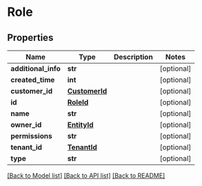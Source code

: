 # Role

## Properties
Name | Type | Description | Notes
------------ | ------------- | ------------- | -------------
**additional_info** | **str** |  | [optional] 
**created_time** | **int** |  | [optional] 
**customer_id** | [**CustomerId**](CustomerId.md) |  | [optional] 
**id** | [**RoleId**](RoleId.md) |  | [optional] 
**name** | **str** |  | [optional] 
**owner_id** | [**EntityId**](EntityId.md) |  | [optional] 
**permissions** | **str** |  | [optional] 
**tenant_id** | [**TenantId**](TenantId.md) |  | [optional] 
**type** | **str** |  | [optional] 

[[Back to Model list]](../README.md#documentation-for-models) [[Back to API list]](../README.md#documentation-for-api-endpoints) [[Back to README]](../README.md)


